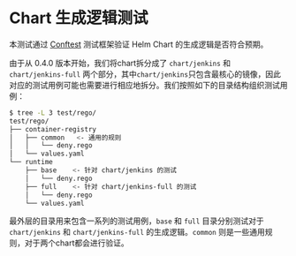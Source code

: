# Chart 生成逻辑测试

本测试通过 [Conftest](https://www.conftest.dev/) 测试框架验证 Helm Chart 的生成逻辑是否符合预期。

由于从 0.4.0 版本开始，我们将chart拆分成了 `chart/jenkins` 和 `chart/jenkins-full` 两个部分，其中`chart/jenkins`只包含最核心的镜像，因此对应的测试用例可能也需要进行相应地拆分。我们按照如下的目录结构组织测试用例：

```bash
$ tree -L 3 test/rego/
test/rego/
├── container-registry
│   ├── common   <- 通用的规则
│   │   └── deny.rego
│   └── values.yaml
└── runtime
    ├── base    <- 针对 chart/jenkins 的测试
    │   └── deny.rego
    ├── full    <- 针对 chart/jenkins-full 的测试
    │   └── deny.rego
    └── values.yaml
```

最外层的目录用来包含一系列的测试用例，`base` 和 `full` 目录分别测试对于 `chart/jenkins` 和 `chart/jenkins-full` 的生成逻辑。`common` 则是一些通用规则，对于两个chart都会进行验证。